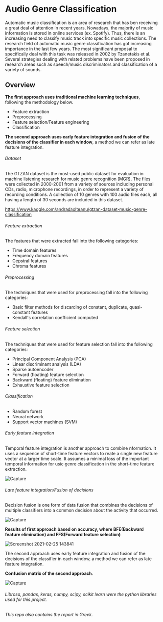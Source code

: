 # Audio Genre Classification

Automatic music classification is an area of research that has ben receiving a great deal of attention in recent years. Nowadays, the majority of music information is stored in online services (ex. Spotify). Thus, there is an increasing need to classify music track into specific music collections.
The research field of automatic music genre classification has got increasing importance in the last few years. The most significant proposal to specifically deal with this task was released in 2002 by Tzanetakis et al. Several strategies dealing with related problems have been proposed in research areas such as speech/music discriminators and classification of a variety of sounds.

## Overview

**The first approach uses traditional machine learning techniques**, following the methodology below.
- Feature extraction
- Preprocessing
- Feature selection/Feature engineering
- Classification

**The second approach uses early feature integration and fusion of the decisions of the classifier in each window**, a method we can refer as late feature integration.


###### Dataset

The GTZAN dataset is the most-used public dataset for evaluation in machine listening research for music genre recognition (MGR). The files were collected in 2000-2001 from a variety of sources including personal CDs, radio, microphone recordings, in order to represent a variety of recording conditions.
A collection of 10 genres with 100 audio files each, all having a length of 30 seconds are included in this dataset.

https://www.kaggle.com/andradaolteanu/gtzan-dataset-music-genre-classification

###### Feature extraction

The features that were extracted fall into the following categories:

- Time domain features 
- Frequency domain features
- Cepstral features
- Chroma features


###### Preprocessing

The techniques that were used for preprocessing fall into the following categories:

- Basic filter methods for discarding of constant, duplicate, quasi-constant features
- Kendall's correlation coefficient computed

###### Feature selection

The techniques that were used for feature selection fall into the following categories:

- Principal Component Analysis (PCA)
- Linear discriminant analysis (LDA)
- Sparse autoencoder
- Forward (floating) feature selection
- Backward (floating) feature elimination
- Exhaustive feature selection

###### Classification

- Random forest
- Neural network
- Support vector machines (SVM)

###### Early feature integration

Temporal feature integration is another approach to combine nformation. It uses a sequence of short-time feature vectors to reate a single new feature vector at a larger time scale. It assumes a minimal loss of the important temporal information for usic genre classification in the short-time feature extraction.

![Capture](https://user-images.githubusercontent.com/26204902/132348249-cf9d4245-7006-478c-af0e-93f3d0425b44.PNG)


###### Late feature integration/Fusion of decisions

Decision fusion is one form of data fusion that combines the decisions of multiple classifiers into a common decision about the activity that occurred.

![Capture](https://user-images.githubusercontent.com/26204902/132348732-2664a361-ab81-4ba7-8cf3-b02eb3b78ee8.PNG)

**Results of first approach based on accuracy, where BFE(Backward feature elimination) and FFS(Forward feature selection)**

![Screenshot 2021-02-25 143841](https://user-images.githubusercontent.com/26204902/109156254-4a865d80-7779-11eb-8070-4acac9c26c27.png)

The second approach uses early feature integration and fusion of the decisions of the classifier in each window, a method we can refer as late feature integration.

**Confusion matrix of the second approach**.

![Capture](https://user-images.githubusercontent.com/26204902/109155804-b0261a00-7778-11eb-9a8f-e2a2238c318a.PNG)

###### Librosa, pandas, keras, numpy, scipy, scikit learn were the python libraries used for this project.

###### This repo also contains the report in Greek.





